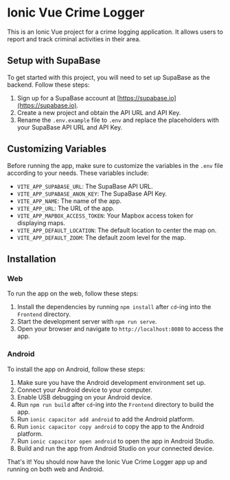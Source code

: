 # Ionic Vue Crime Logger

This is an Ionic Vue project for a crime logging application. It allows users to report and track criminal activities in their area.

## Setup with SupaBase

To get started with this project, you will need to set up SupaBase as the backend. Follow these steps:

1. Sign up for a SupaBase account at [https://supabase.io](https://supabase.io).
2. Create a new project and obtain the API URL and API Key.
3. Rename the `.env.example` file to `.env` and replace the placeholders with your SupaBase API URL and API Key.

## Customizing Variables

Before running the app, make sure to customize the variables in the `.env` file according to your needs. These variables include:

- `VITE_APP_SUPABASE_URL`: The SupaBase API URL.
- `VITE_APP_SUPABASE_ANON_KEY`: The SupaBase API Key.
- `VITE_APP_NAME`: The name of the app.
- `VITE_APP_URL`: The URL of the app.
- `VITE_APP_MAPBOX_ACCESS_TOKEN`: Your Mapbox access token for displaying maps.
- `VITE_APP_DEFAULT_LOCATION`: The default location to center the map on.
- `VITE_APP_DEFAULT_ZOOM`: The default zoom level for the map.

## Installation

### Web

To run the app on the web, follow these steps:

1. Install the dependencies by running `npm install` after `cd`-ing into the `Frontend` directory.
2. Start the development server with `npm run serve`.
3. Open your browser and navigate to `http://localhost:8080` to access the app.

### Android

To install the app on Android, follow these steps:

1. Make sure you have the Android development environment set up.
2. Connect your Android device to your computer.
3. Enable USB debugging on your Android device.
4. Run `npm run build` after `cd`-ing into the `Frontend` directory to build the app.
5. Run `ionic capacitor add android` to add the Android platform.
6. Run `ionic capacitor copy android` to copy the app to the Android platform.
7. Run `ionic capacitor open android` to open the app in Android Studio.
8. Build and run the app from Android Studio on your connected device.

That's it! You should now have the Ionic Vue Crime Logger app up and running on both web and Android.
